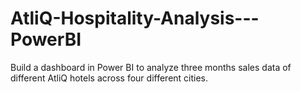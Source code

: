 # AtliQ-Hospitality-Analysis---PowerBI
Build a dashboard in Power BI to analyze three months sales data of different AtliQ hotels across four different cities.
